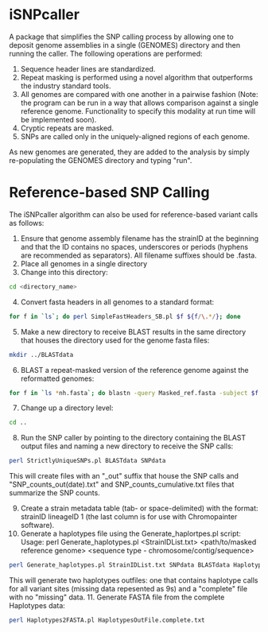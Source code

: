 # iSNPcaller
A package that simplifies the SNP calling process by allowing one to deposit genome assemblies in a single (GENOMES) directory and then running the caller. The following operations are performed:
1. Sequence header lines are standardized.
2. Repeat masking is performed using a novel algorithm that outperforms the industry standard tools.
3. All genomes are compared with one another in a pairwise fashion (Note: the program can be run in a way that allows comparison against a single reference genome. Functionality to specify this modality at run time will be implemented soon).
4. Cryptic repeats are masked.
5. SNPs are called only in the uniquely-aligned regions of each genome.

As new genomes are generated, they are added to the analysis by simply re-populating the GENOMES directory and typing "run". 

# Reference-based SNP Calling
The iSNPcaller algorithm can also be used for reference-based variant calls as follows:

1. Ensure that genome assembly filename has the strainID at the beginning and that the ID contains no spaces, underscores or periods (hyphens are recommended as separators). All filename suffixes should be .fasta.
2. Place all genomes in a single directory
3. Change into this directory:
```bash
cd <directory_name>
```
4. Convert fasta headers in all genomes to a standard format:
```bash
for f in `ls`; do perl SimpleFastHeaders_SB.pl $f ${f/\.*/}; done
```
5. Make a new directory to receive BLAST results in the same directory that houses the directory used for the genome fasta files:
```bash
mkdir ../BLASTdata
```
6. BLAST a repeat-masked version of the reference genome against the reformatted genomes:
```bash
for f in `ls *nh.fasta`; do blastn -query Masked_ref.fasta -subject $f -evalue 1e-20 -max_target_seqs 20000 -outfmt '6 qseqid sseqid qstart qend sstart send btop' > ../BLASTdata/Masked-ref.${f/_*/}.BLAST; done
```
7. Change up a directory level:
```bash
cd ..
```
8. Run the SNP caller by pointing to the directory containing the BLAST output files and naming a new directory to receive the SNP calls:
```bash
perl StrictlyUniqueSNPs.pl BLASTdata SNPdata
```
This will create files with an "_out" suffix that house the SNP calls and "SNP_counts_out(date).txt" and SNP_counts_cumulative.txt files that summarize the SNP counts.

9. Create a strain metadata table (tab- or space-delimited) with the format: strainID lineageID 1 (the last column is for use with Chromopainter software).
10. Generate a haplotypes file using the Generate_haplortpes.pl script:
Usage: perl Generate_haplotypes.pl <StrainIDList.txt> <SNP directory> <BLAST directory> <Haplotypes outfile> <path/to/masked reference genome> <sequence type - chromosome/contig/sequence>
```bash
perl Generate_haplotypes.pl StrainIDList.txt SNPdata BLASTdata HaplotypesOutfile.txt Masked_ref.fasta contig
```
This will generate two haplotypes outfiles: one that contains haplotype calls for all variant sites (missing data repesented as 9s) and a "complete" file with no "missing" data.
11. Generate FASTA file from the complete Haplotypes data:
```bash
perl Haplotypes2FASTA.pl HaplotypesOutFile.complete.txt
```
 
